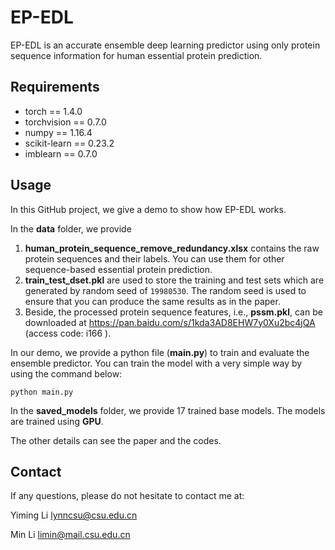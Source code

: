 # EP-EDL
EP-EDL is an accurate ensemble deep learning predictor using only protein sequence information for human essential protein prediction.

## Requirements
- torch == 1.4.0 
- torchvision == 0.7.0 
- numpy == 1.16.4
- scikit-learn == 0.23.2
- imblearn == 0.7.0

## Usage
In this GitHub project, we give a demo to show how EP-EDL works. 

In the **data** folder, we provide 

1.  **human_protein_sequence_remove_redundancy.xlsx** contains the raw protein sequences and their labels. You can use them for other sequence-based essential protein prediction.
2. **train_test_dset.pkl** are used to store the training and test sets which are generated by random seed of `19980530`. The random seed is used to ensure that you can produce the same results as in the paper.
3. Beside, the processed protein sequence features, i.e., **pssm.pkl**, can be downloaded at  https://pan.baidu.com/s/1kda3AD8EHW7y0Xu2bc4jQA (access code: i166 ).

In our demo, we provide a python file (**main.py**) to train and evaluate the ensemble predictor. You can train the model with a very simple way by using the command below:

```
python main.py
```

In the **saved_models** folder, we provide 17 trained base models. The models are trained using **GPU**.

The other details can see the paper and the codes.

## Contact
If any questions, please do not hesitate to contact me at:

Yiming Li   lynncsu@csu.edu.cn  

Min Li     limin@mail.csu.edu.cn
